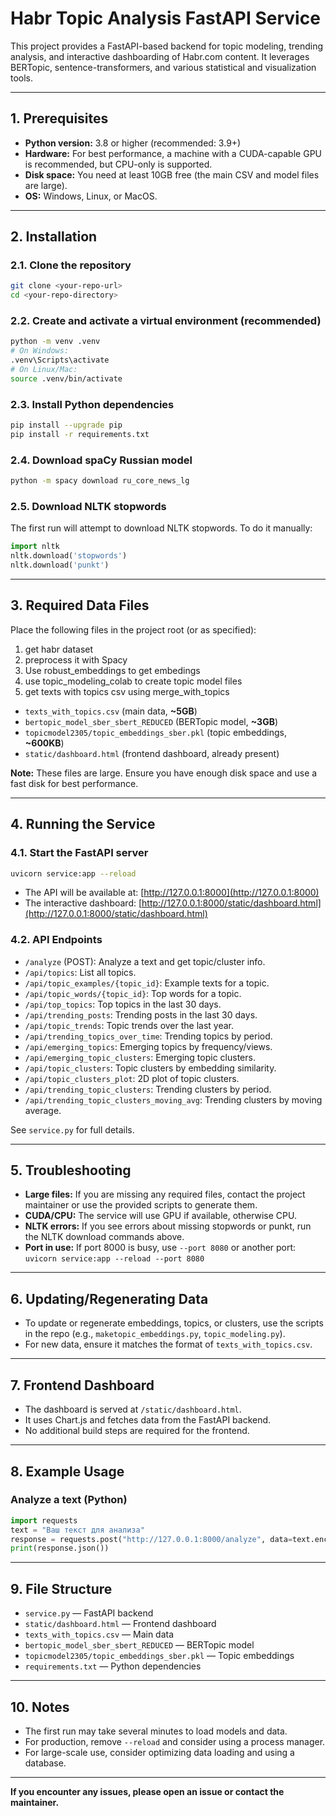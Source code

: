 # Habr Topic Analysis FastAPI Service

This project provides a FastAPI-based backend for topic modeling, trending analysis, and interactive dashboarding of Habr.com content. It leverages BERTopic, sentence-transformers, and various statistical and visualization tools.

---

## 1. Prerequisites

- **Python version:** 3.8 or higher (recommended: 3.9+)
- **Hardware:** For best performance, a machine with a CUDA-capable GPU is recommended, but CPU-only is supported.
- **Disk space:** You need at least 10GB free (the main CSV and model files are large).
- **OS:** Windows, Linux, or MacOS.

---

## 2. Installation

### 2.1. Clone the repository

```bash
git clone <your-repo-url>
cd <your-repo-directory>
```

### 2.2. Create and activate a virtual environment (recommended)

```bash
python -m venv .venv
# On Windows:
.venv\Scripts\activate
# On Linux/Mac:
source .venv/bin/activate
```

### 2.3. Install Python dependencies

```bash
pip install --upgrade pip
pip install -r requirements.txt
```

### 2.4. Download spaCy Russian model

```bash
python -m spacy download ru_core_news_lg
```

### 2.5. Download NLTK stopwords

The first run will attempt to download NLTK stopwords. To do it manually:

```python
import nltk
nltk.download('stopwords')
nltk.download('punkt')
```

---

## 3. Required Data Files

Place the following files in the project root (or as specified):

1) get habr dataset
2) preprocess it with Spacy
3) Use robust_embeddings to get embedings
4) use topic_modeling_colab to create topic model files
5) get texts with topics csv using merge_with_topics

- `texts_with_topics.csv` (main data, **~5GB**)
- `bertopic_model_sber_sbert_REDUCED` (BERTopic model, **~3GB**)
- `topicmodel2305/topic_embeddings_sber.pkl` (topic embeddings, **~600KB**)
- `static/dashboard.html` (frontend dashboard, already present)

**Note:** These files are large. Ensure you have enough disk space and use a fast disk for best performance.

---

## 4. Running the Service

### 4.1. Start the FastAPI server

```bash
uvicorn service:app --reload
```

- The API will be available at: [http://127.0.0.1:8000](http://127.0.0.1:8000)
- The interactive dashboard: [http://127.0.0.1:8000/static/dashboard.html](http://127.0.0.1:8000/static/dashboard.html)

### 4.2. API Endpoints

- `/analyze` (POST): Analyze a text and get topic/cluster info.
- `/api/topics`: List all topics.
- `/api/topic_examples/{topic_id}`: Example texts for a topic.
- `/api/topic_words/{topic_id}`: Top words for a topic.
- `/api/top_topics`: Top topics in the last 30 days.
- `/api/trending_posts`: Trending posts in the last 30 days.
- `/api/topic_trends`: Topic trends over the last year.
- `/api/trending_topics_over_time`: Trending topics by period.
- `/api/emerging_topics`: Emerging topics by frequency/views.
- `/api/emerging_topic_clusters`: Emerging topic clusters.
- `/api/topic_clusters`: Topic clusters by embedding similarity.
- `/api/topic_clusters_plot`: 2D plot of topic clusters.
- `/api/trending_topic_clusters`: Trending clusters by period.
- `/api/trending_topic_clusters_moving_avg`: Trending clusters by moving average.

See `service.py` for full details.

---

## 5. Troubleshooting

- **Large files:** If you are missing any required files, contact the project maintainer or use the provided scripts to generate them.
- **CUDA/CPU:** The service will use GPU if available, otherwise CPU.
- **NLTK errors:** If you see errors about missing stopwords or punkt, run the NLTK download commands above.
- **Port in use:** If port 8000 is busy, use `--port 8080` or another port:  
  `uvicorn service:app --reload --port 8080`

---

## 6. Updating/Regenerating Data

- To update or regenerate embeddings, topics, or clusters, use the scripts in the repo (e.g., `maketopic_embeddings.py`, `topic_modeling.py`).
- For new data, ensure it matches the format of `texts_with_topics.csv`.

---

## 7. Frontend Dashboard

- The dashboard is served at `/static/dashboard.html`.
- It uses Chart.js and fetches data from the FastAPI backend.
- No additional build steps are required for the frontend.

---

## 8. Example Usage

### Analyze a text (Python)

```python
import requests
text = "Ваш текст для анализа"
response = requests.post("http://127.0.0.1:8000/analyze", data=text.encode("utf-8"))
print(response.json())
```

---

## 9. File Structure

- `service.py` — FastAPI backend
- `static/dashboard.html` — Frontend dashboard
- `texts_with_topics.csv` — Main data
- `bertopic_model_sber_sbert_REDUCED` — BERTopic model
- `topicmodel2305/topic_embeddings_sber.pkl` — Topic embeddings
- `requirements.txt` — Python dependencies

---

## 10. Notes

- The first run may take several minutes to load models and data.
- For production, remove `--reload` and consider using a process manager.
- For large-scale use, consider optimizing data loading and using a database.

---

**If you encounter any issues, please open an issue or contact the maintainer.** 
